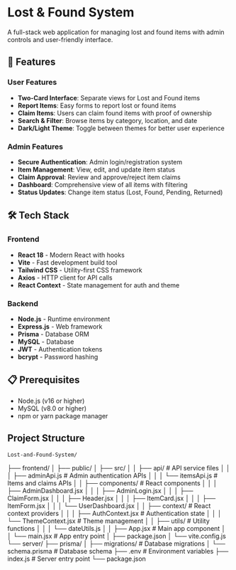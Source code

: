 # Lost & Found System

A full-stack web application for managing lost and found items with admin controls and user-friendly interface.

## 🚀 Features

### User Features
- **Two-Card Interface**: Separate views for Lost and Found items
- **Report Items**: Easy forms to report lost or found items
- **Claim Items**: Users can claim found items with proof of ownership
- **Search & Filter**: Browse items by category, location, and date
- **Dark/Light Theme**: Toggle between themes for better user experience

### Admin Features
- **Secure Authentication**: Admin login/registration system
- **Item Management**: View, edit, and update item status
- **Claim Approval**: Review and approve/reject item claims
- **Dashboard**: Comprehensive view of all items with filtering
- **Status Updates**: Change item status (Lost, Found, Pending, Returned)

## 🛠️ Tech Stack

### Frontend
- **React 18** - Modern React with hooks
- **Vite** - Fast development build tool
- **Tailwind CSS** - Utility-first CSS framework
- **Axios** - HTTP client for API calls
- **React Context** - State management for auth and theme

### Backend
- **Node.js** - Runtime environment
- **Express.js** - Web framework
- **Prisma** - Database ORM
- **MySQL** - Database
- **JWT** - Authentication tokens
- **bcrypt** - Password hashing

## 📋 Prerequisites

- Node.js (v16 or higher)
- MySQL (v8.0 or higher)
- npm or yarn package manager

## Project Structure

    Lost-and-Found-System/
├── frontend/
│   ├── public/
│   ├── src/
│   │   ├── api/                # API service files
│   │   │   ├── adminApi.js     # Admin authentication APIs
│   │   │   └── itemsApi.js     # Items and claims APIs
│   │   ├── components/         # React components
│   │   │   ├── AdminDashboard.jsx
│   │   │   ├── AdminLogin.jsx
│   │   │   ├── ClaimForm.jsx
│   │   │   ├── Header.jsx
│   │   │   ├── ItemCard.jsx
│   │   │   ├── ItemForm.jsx
│   │   │   └── UserDashboard.jsx
│   │   ├── context/            # React context providers
│   │   │   ├── AuthContext.jsx # Authentication state
│   │   │   └── ThemeContext.jsx # Theme management
│   │   ├── utils/              # Utility functions
│   │   │   └── dateUtils.js
│   │   ├── App.jsx             # Main app component
│   │   └── main.jsx           # App entry point
│   ├── package.json
│   └── vite.config.js
└── server/
    ├── prisma/
    │   ├── migrations/         # Database migrations
    │   └── schema.prisma      # Database schema
    ├── .env                   # Environment variables
    ├── index.js              # Server entry point
    └── package.json

